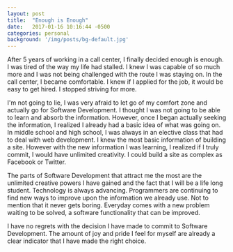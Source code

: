 ```yaml
---
layout: post
title:  "Enough is Enough"
date:   2017-01-16 10:16:44 -0500
categories: personal
background: '/img/posts/bg-default.jpg'
---
```



After 5 years of working in a call center, I finally decided enough is enough. I was tired of the way my life had stalled. I knew I was capable of so much more and I was not being challenged with the route I was staying on. In the call center, I became comfortable. I knew if I applied for the job, it would be easy to get hired. I stopped striving for more. 



I'm not going to lie, I was very afraid to let go of my comfort zone and actually go for Software Development. I thought I was not going to be able to learn and absorb the information. However, once I began actually seeking the information, I realized I already had a basic idea of what was going on. In middle school and high school, I was always in an elective class that had to deal with web development. I knew the most basic information of building a site. However with the new information I was learning, I realized if I truly commit, I would have unlimited creativity. I could build a site as complex as Facebook or Twitter. 



The parts of Software Development that attract me the most are the unlimited creative powers I have gained and the fact that I will be a life long student. Technology is always advancing. Programmers are continuing to find new ways to improve upon the information we already use. Not to mention that it never gets boring. Everyday comes with a new problem waiting to be solved, a software functionality that can be improved. 



I have no regrets with the decision I have made to commit to Software Development. The amount of joy and pride I feel for myself are already a clear indicator that I have made the right choice.   

